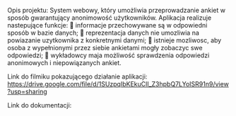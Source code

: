Opis projektu:
System webowy, który umożliwia przeprowadzanie ankiet w sposób gwarantujący anonimowość użytkowników. Aplikacja realizuje nastepujące funkcje:
 informacje przechowywane są w odpowiedni sposób w bazie danych;
 reprezentacja danych nie umozliwia na powiazanie uzytkownika z konkretnymi danymi;
 istnieje mozliwosc, aby osoba z wypełnionymi przez siebie ankietami mogły zobaczyc swe odpowiedzi;
 wykładowcy maja możliwość sprawdzenia odpowiedzi anonimowych i niepowiązanych ankiet.

Link do filmiku pokazującego działanie aplikacji:
https://drive.google.com/file/d/1SUzpqIbKEkuClI_Z3hpbQ7LYoISR91n9/view?usp=sharing

Link do dokumentacji:
